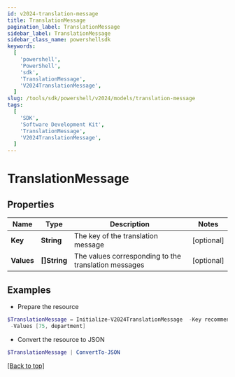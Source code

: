 ```yaml
---
id: v2024-translation-message
title: TranslationMessage
pagination_label: TranslationMessage
sidebar_label: TranslationMessage
sidebar_class_name: powershellsdk
keywords:
  [
    'powershell',
    'PowerShell',
    'sdk',
    'TranslationMessage',
    'V2024TranslationMessage',
  ]
slug: /tools/sdk/powershell/v2024/models/translation-message
tags:
  [
    'SDK',
    'Software Development Kit',
    'TranslationMessage',
    'V2024TranslationMessage',
  ]
---
```


# TranslationMessage

## Properties

| Name | Type | Description | Notes |
| --- | --- | --- | --- |
| **Key** | **String** | The key of the translation message | [optional] |
| **Values** | **[]String** | The values corresponding to the translation messages | [optional] |

## Examples

- Prepare the resource

```powershell
$TranslationMessage = Initialize-V2024TranslationMessage  -Key recommender-api.V2_WEIGHT_FEATURE_PRODUCT_INTERPRETATION_HIGH `
 -Values [75, department]
```

- Convert the resource to JSON

```powershell
$TranslationMessage | ConvertTo-JSON
```

[[Back to top]](#)
